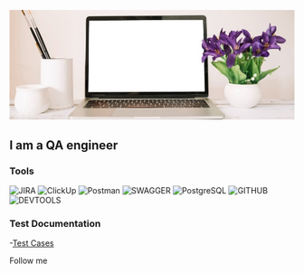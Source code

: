 [![Header](https://github.com/Nika2610Rom/Nika2610Rom/blob/main/assets/picture.jpg)](https://github.com/Nika2610Rom/Nika2610Rom/blob/main/assets/picture.jpg)

## I am a QA engineer ##


### Tools
![JIRA](https://img.shields.io/badge/JIRA-blue?=for-the-badge&logo=JIRA)
![ClickUp](https://img.shields.io/badge/ClickUp-purple?=for-the-badge&logo=ClickUp)
![Postman](https://img.shields.io/badge/Postman-orange?=for-the-badge&logo=POSTMAN)
![SWAGGER](https://img.shields.io/badge/Swagger-darkslategrey?=for-the-badge&logo=SWAGGER)
![PostgreSQL](https://img.shields.io/badge/PostgreSQL-lightblue?=for-the-badge&logo=PostgreSQL)
![GITHUB](https://img.shields.io/badge/GITHUB-black?=for-the-badge&logo=GITHUB)
![DEVTOOLS](https://img.shields.io/badge/DevTools-greenyellow?=for-the-badge&logo=DeVTools)

### Test Documentation
-[Test Cases](https://github.com/Nika2610Rom/Test-Cases)


Follow me